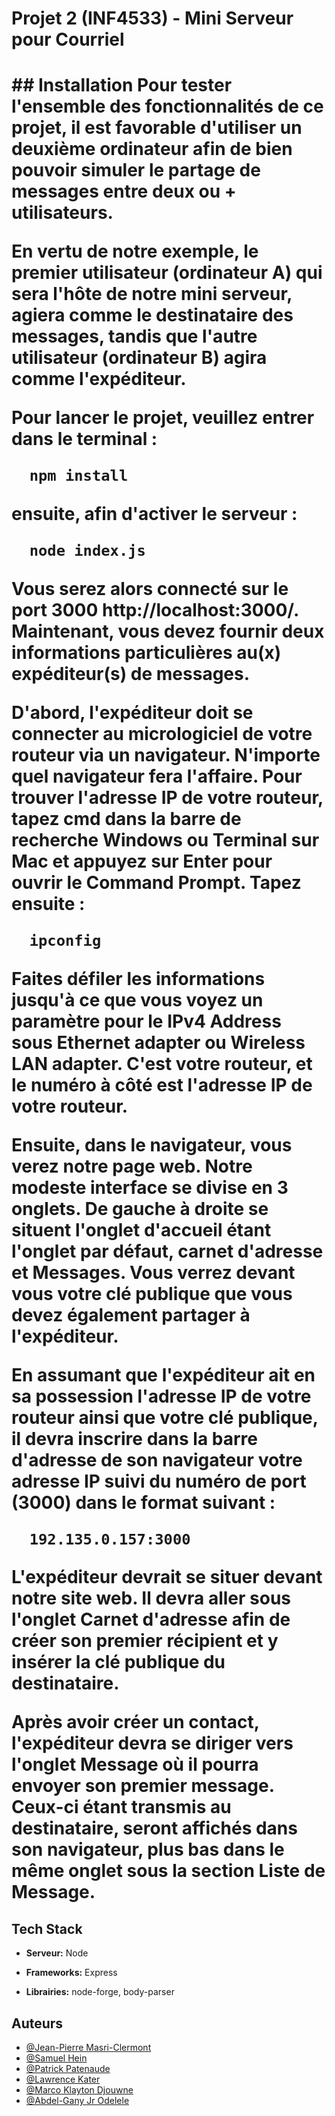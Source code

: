 <h1>Projet 2 (INF4533) - Mini Serveur pour Courriel<h1>
## Installation
Pour tester l'ensemble des fonctionnalités de ce projet, 
il est favorable d'utiliser un deuxième ordinateur afin de bien pouvoir simuler le partage de messages entre deux ou + utilisateurs. 

En vertu de notre exemple, le premier utilisateur (ordinateur A) qui sera l'hôte de notre mini serveur, agiera comme le destinataire des messages, tandis que l'autre utilisateur (ordinateur B) agira comme l'expéditeur.


Pour lancer le projet, veuillez entrer dans le terminal :

```bash
  npm install
```
ensuite, afin d'activer le serveur :

```bash
  node index.js
```
Vous serez alors connecté sur le port 3000 http://localhost:3000/.
Maintenant, vous devez fournir deux informations particulières au(x) expéditeur(s) de messages.

D'abord, l'expéditeur doit se connecter au micrologiciel de votre routeur via un navigateur. N'importe quel navigateur fera l'affaire. Pour trouver l'adresse IP de votre routeur, tapez cmd dans la barre de recherche Windows ou Terminal sur Mac
et appuyez sur Enter pour ouvrir le Command Prompt. Tapez ensuite :
```bash
  ipconfig
```
Faites défiler les informations jusqu'à ce que vous voyez un paramètre pour le IPv4 Address sous Ethernet adapter ou Wireless LAN adapter.
C'est votre routeur, et le numéro à côté est l'adresse IP de votre routeur. 

Ensuite, dans le navigateur, vous verez notre page web. Notre modeste interface se divise en 3 onglets. De gauche à droite se situent l'onglet d'accueil étant l'onglet par défaut, carnet d'adresse et Messages. 
Vous verrez devant vous votre clé publique que vous devez également partager à l'expéditeur.

En assumant que l'expéditeur ait en sa possession l'adresse IP de votre routeur ainsi que votre clé publique, il devra inscrire dans la barre d'adresse de son navigateur votre adresse IP suivi du numéro de port (3000) dans le format suivant :

```bash
  192.135.0.157:3000
```

L'expéditeur devrait se situer devant notre site web. Il devra aller sous l'onglet Carnet d'adresse afin de créer son premier récipient et y insérer la clé publique du destinataire.

Après avoir créer un contact, l'expéditeur devra se diriger vers l'onglet Message où il pourra envoyer son premier message. Ceux-ci étant transmis au destinataire, seront affichés dans son navigateur, plus bas dans le même onglet sous la section Liste de Message.

## Tech Stack

- **Serveur:** Node

- **Frameworks:** Express

- **Librairies:** node-forge, body-parser



## Auteurs

- [@Jean-Pierre Masri-Clermont](https://www.github.com/JPP44)
- [@Samuel Hein](https://www.github.com/SamHein8)
- [@Patrick Patenaude](https://www.github.com/Kamaiko)
- [@Lawrence Kater](https://www.github.com/lelwrence)
- [@Marco Klayton Djouwne](https://www.github.com/)
- [@Abdel-Gany Jr Odelele](https://www.github.com/2longAGO)


